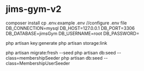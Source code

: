# jims-gym-v2
 
composer install
cp .env.example .env
//configure .env file 
    DB_CONNECTION=mysql
    DB_HOST=127.0.0.1
    DB_PORT=3306
    DB_DATABASE=jimsGym
    DB_USERNAME=root
    DB_PASSWORD=

php artisan key:generate
php artisan storage:link

php artisan migrate:fresh --seed
php artisan db:seed --class=membershipSeeder
php artisan db:seed --class=MembershipUserSeeder

